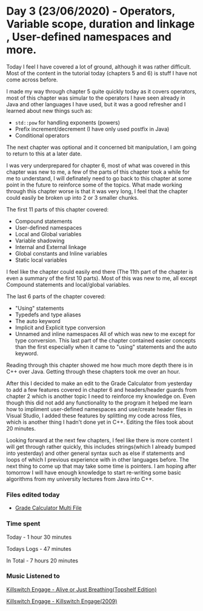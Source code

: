 # Day 3 (23/06/2020) - Operators, Variable scope, duration and linkage , User-defined namespaces and more.
Today I feel I have covered a lot of ground, although it was rather difficult. Most of the content in the tutorial today (chapters 5 and 6) is stuff I have not come across before.

I made my way through chapter 5 quite quickly today as it covers operators, most of this chapter was simular to the operators I have seen already in Java and other languages I have used, but it was a good refresher and I learned about new things such as:

* `std::pow` for handling exponents (powers)
* Prefix increment/decrement (I have only used postfix in Java)
* Conditional operators

The next chapter was optional and it concerned bit manipulation, I am going to return to this at a later date.

I was very underprepared for chapter 6, most of what was covered in this chapter was new to me, a few of the parts of this chapter took a while for me to understand, I will definately need to go back to this chapter at some point in the future to reinforce some of the topics. What made working through this chapter worse is that it was very long, I feel that the chapter could easily be broken up into 2 or 3 smaller chunks.

The first 11 parts of this chapter covered:
* Compound statements
* User-defined namespaces
* Local and Global variables
* Variable shadowing
* Internal and External linkage
* Global constants and Inline variables
* Static local variables

I feel like the chapter could easily end there (The 11th part of the chapter is even a summary of the first 10 parts). Most of this was new to me, all except Compound statements and local/global variables.

The last 6 parts of the chapter covered:
* "Using" statements
* Typedefs and type aliases
* The auto keyword
* Implicit and Explicit type conversion
* Unnamed and inline namespaces
All of which was new to me except for type conversion. This last part of the chapter contained easier concepts than the first especially when it came to "using" statements and the auto keyword.

Reading through this chapter showed me how much more depth there is in C++ over Java. Getting through these chapters took me over an hour.

After this I decided to make an edit to the Grade Calculator from yesterday to add a few features covered in chapter 6 and headers/header guards from chapter 2 which is another topic I need to reinforce my knowledge on. Even though this did not add any functionality to the program it helped me learn how to impliment user-defined namespaces and use/create header files in Visual Studio, I added these features by splitting my code across files, which is another thing I hadn't done yet in C++. Editing the files took about 20 minutes.

Looking forward at the next few chapters, I feel like there is more content I will get through rather quickly, this includes strings(which I already bumped into yesterday) and other general syntax such as else if statements and loops of which I previous experience with in other languages before. The next thing to come up that may take some time is pointers. I am hoping after tomorrow I will have enough knowledge to start re-writing some basic algorithms from my university lectures from Java into C++.
### Files edited today
* [Grade Calculator Multi File](https://github.com/ZenoxSphere/ZS_100_Days_Of_Code/blob/master/Code/Grade_Calculator_Multi_File/Grade_Calculator_Multi_File)
### Time spent
Today - 1 hour 30 minutes

Todays Logs - 47 minutes

In Total - 7 hours 20 minutes
### Music Listened to
[Killswitch Engage - Alive or Just Breathing(Topshelf Edition)](https://open.spotify.com/album/7BFo7PKlK9oCPJVPEzNJy7?si=dOf2Jca3TcC7jln7JCIzeQ)

[Killswitch Engage - Killswitch Engage(2009)](https://open.spotify.com/album/0Vj4E53uI59Q4hnxiIpZrl?si=l2fMFpyYQa2kMygay1atxw)